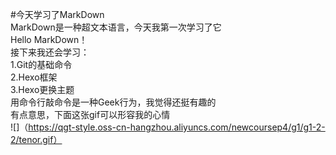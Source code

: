 #今天学习了MarkDown  
MarkDown是一种超文本语言，今天我第一次学习了它  
Hello MarkDown！  
接下来我还会学习：     
1.Git的基础命令  
2.Hexo框架  
3.Hexo更换主题     
用命令行敲命令是一种Geek行为，我觉得还挺有趣的  
有点意思，下面这张gif可以形容我的心情  
![]（https://qgt-style.oss-cn-hangzhou.aliyuncs.com/newcoursep4/g1/g1-2-2/tenor.gif）


